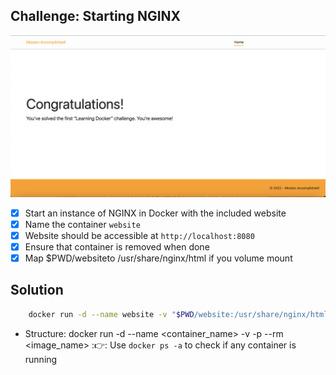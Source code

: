 ## Challenge: Starting NGINX
![Preview](https://github.com/meofiscoding/Docker-Journey/blob/main/Ex_Files_Learning_Docker/Challenge/StartingNGINX/asset/Preview.png)
- [x] Start an instance of NGINX in Docker with the included website
- [x] Name the container `website`
- [x] Website should be accessible at `http://localhost:8080`
- [x] Ensure that container is removed when done
- [x] Map $PWD/websiteto /usr/share/nginx/html if you volume mount

## Solution
``` bash
    docker run -d --name website -v "$PWD/website:/usr/share/nginx/html" -p 8080:80 --rm nginx
```
- Structure: docker run -d --name <container_name> -v <volume> -p <port> --rm <image_name>
:&#128073;: Use `docker ps -a` to check if any container is running